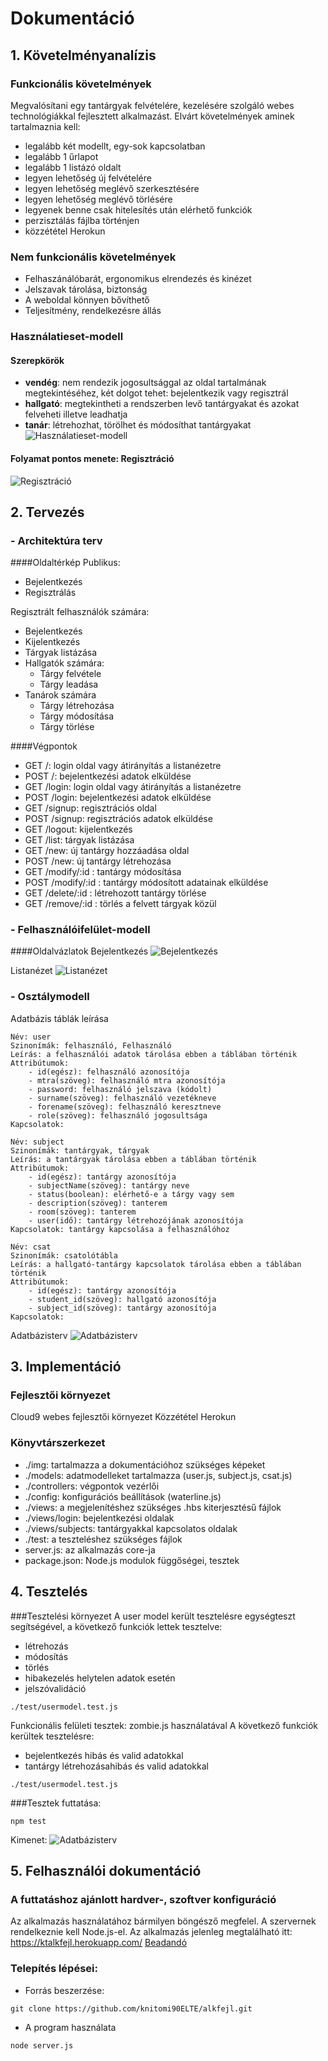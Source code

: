 # Dokumentáció
## 1. Követelményanalízis
### Funkcionális követelmények

Megvalósítani egy tantárgyak felvételére, kezelésére szolgáló webes technológiákkal fejlesztett alkalmazást. Elvárt követelmények aminek tartalmaznia kell:

- legalább két modellt, egy-sok kapcsolatban
- legalább 1 űrlapot
- legalább 1 listázó oldalt
- legyen lehetőség új felvételére
- legyen lehetőség meglévő szerkesztésére
- legyen lehetőség meglévő törlésére
- legyenek benne csak hitelesítés után elérhető funkciók
- perzisztálás fájlba történjen
- közzététel Herokun

### Nem funkcionális követelmények

- Felhaszánálóbarát, ergonomikus elrendezés és kinézet
- Jelszavak tárolása, biztonság
- A weboldal könnyen bővíthető
- Teljesítmény, rendelkezésre állás

### Használatieset-modell
#### Szerepkörök
- **vendég**: nem rendezik jogosultsággal az oldal tartalmának megtekintéséhez, két dolgot tehet: bejelentkezik vagy regisztrál
- **hallgató**: megtekintheti a rendszerben levő tantárgyakat és azokat felveheti illetve leadhatja
- **tanár**: létrehozhat, törölhet és módosíthat tantárgyakat
![Használatieset-modell](img/usecase.png)

#### Folyamat pontos menete: Regisztráció
![Regisztráció](img/signup.png)

## 2. Tervezés
### - Architektúra terv
####Oldaltérkép
Publikus:
- Bejelentkezés
- Regisztrálás

Regisztrált felhasználók számára:
- Bejelentkezés
- Kijelentkezés
- Tárgyak listázása
- Hallgatók számára:
  - Tárgy felvétele
  - Tárgy leadása
- Tanárok számára
  - Tárgy létrehozása
  - Tárgy módosítása
  - Tárgy törlése

####Végpontok
- GET /: login oldal vagy átirányítás a listanézetre
- POST /: bejelentkezési adatok elküldése
- GET /login: login oldal vagy átirányítás a listanézetre
- POST /login: bejelentkezési adatok elküldése
- GET /signup: regisztrációs oldal
- POST /signup: regisztrációs adatok elküldése
- GET /logout: kijelentkezés
- GET /list: tárgyak listázása
- GET /new: új tantárgy hozzáadása oldal
- POST /new: új tantárgy létrehozása
- GET /modify/:id : tantárgy módosítása
- POST /modify/:id : tantárgy módosított adatainak elküldése
- GET /delete/:id : létrehozott tantárgy törlése
- GET /remove/:id : törlés a felvett tárgyak közül

### - Felhasználóifelület-modell
####Oldalvázlatok
Bejelentkezés
![Bejelentkezés](img/login_wire.png)

Listanézet
![Listanézet](img/lista_wire.png)

### - Osztálymodell
Adatbázis táblák leírása
```
Név: user
Szinonímák: felhasználó, Felhasználó
Leírás: a felhasználói adatok tárolása ebben a táblában történik
Attribútumok:
    - id(egész): felhasználó azonosítója
    - mtra(szöveg): felhasználó mtra azonosítója
    - password: felhasználó jelszava (kódolt)
    - surname(szöveg): felhasználó vezetékneve
    - forename(szöveg): felhasználó keresztneve
    - role(szöveg): felhasználó jogosultsága
Kapcsolatok: 

Név: subject
Szinonímák: tantárgyak, tárgyak
Leírás: a tantárgyak tárolása ebben a táblában történik
Attribútumok:
    - id(egész): tantárgy azonosítója
    - subjectName(szöveg): tantárgy neve
    - status(boolean): elérhető-e a tárgy vagy sem
    - description(szöveg): tanterem
    - room(szöveg): tanterem
    - user(idő): tantárgy létrehozójának azonosítója
Kapcsolatok: tantárgy kapcsolása a felhasználóhoz

Név: csat
Szinonímák: csatolótábla
Leírás: a hallgató-tantárgy kapcsolatok tárolása ebben a táblában történik 
Attribútumok:
    - id(egész): tantárgy azonosítója
    - student_id(szöveg): hallgató azonosítója
    - subject_id(szöveg): tantárgy azonosítója
Kapcsolatok:
```
Adatbázisterv
![Adatbázisterv](img/db.png)

## 3. Implementáció
### Fejlesztői környezet
Cloud9 webes fejlesztői környezet
Közzététel Herokun
### Könyvtárszerkezet
- ./img: tartalmazza a dokumentációhoz szükséges képeket
- ./models: adatmodelleket tartalmazza (user.js, subject.js, csat.js)
- ./controllers: végpontok vezérlői
- ./config: konfigurációs beállítások (waterline.js)
- ./views: a megjelenítéshez szükséges .hbs kiterjesztésű fájlok
- ./views/login: bejelentkezési oldalak
- ./views/subjects: tantárgyakkal kapcsolatos oldalak
- ./test: a teszteléshez szükséges fájlok
- server.js: az alkalmazás core-ja
- package.json: Node.js modulok függőségei, tesztek

## 4. Tesztelés
###Tesztelési környezet
A user model került tesztelésre egységteszt segítségével, a következő funkciók lettek tesztelve:
- létrehozás
- módosítás
- törlés
- hibakezelés helytelen adatok esetén
- jelszóvalidáció
```
./test/usermodel.test.js
```
Funkcionális felületi tesztek: zombie.js használatával
A következő funkciók kerültek tesztelésre:
- bejelentkezés hibás és valid adatokkal
- tantárgy létrehozásahibás és valid adatokkal
```
./test/usermodel.test.js
```
###Tesztek futtatása:
```
npm test
```
Kimenet:
![Adatbázisterv](img/test.png)
## 5. Felhasználói dokumentáció
### A futtatáshoz ajánlott hardver-, szoftver konfiguráció
Az alkalmazás használatához bármilyen böngésző megfelel.
A szervernek rendelkeznie kell Node.js-el.
Az alkalmazás jelenleg megtalálható itt:
https://ktalkfejl.herokuapp.com/
[Beadandó](https://ktalkfejl.herokuapp.com/)
### Telepítés lépései:
- Forrás beszerzése:
```
git clone https://github.com/knitomi90ELTE/alkfejl.git
```
- A program használata
```
node server.js
```
